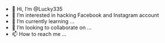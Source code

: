 - 👋 Hi, I’m @Lucky335
- 👀 I’m interested in hacking Facebook and Instagram account
- 🌱 I’m currently learning ...
- 💞️ I’m looking to collaborate on ...
- 📫 How to reach me ...

<!---
Lucky335/Lucky335 is a ✨ special ✨ repository because its `README.md` (this file) appears on your GitHub profile.
You can click the Preview link to take a look at your changes.
--->
